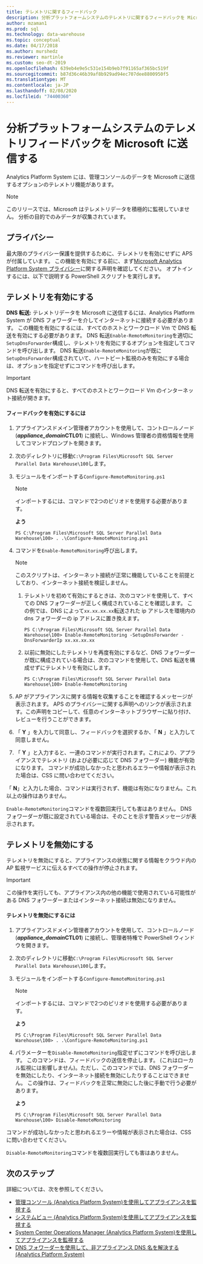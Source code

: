 ```yaml
---
title: テレメトリに関するフィードバック
description: 分析プラットフォームシステムのテレメトリに関するフィードバックを Microsoft に送信します。
author: mzaman1
ms.prod: sql
ms.technology: data-warehouse
ms.topic: conceptual
ms.date: 04/17/2018
ms.author: murshedz
ms.reviewer: martinle
ms.custom: seo-dt-2019
ms.openlocfilehash: 639eb4e9e5c531e154b9eb7f91165af365bc519f
ms.sourcegitcommit: b87d36c46b39af8b929ad94ec707dee8800950f5
ms.translationtype: MT
ms.contentlocale: ja-JP
ms.lasthandoff: 02/08/2020
ms.locfileid: "74400360"
---
```

# <a name="send-telemetry-feedback-to-microsoft-for-analytics-platform-system"></a>分析プラットフォームシステムのテレメトリフィードバックを Microsoft に送信する
Analytics Platform System には、管理コンソールのデータを Microsoft に送信するオプションのテレメトリ機能があります。 
  
> [!NOTE]  
> このリリースでは、Microsoft はテレメトリデータを積極的に監視していません。 分析の目的でのみデータが収集されています。  
  
## <a name="privacy"></a>プライバシー  
最大限のプライバシー保護を提供するために、テレメトリを有効にせずに APS が付属しています。 この機能を有効にする前に、まず[Microsoft Analytics Platform System プライバシー](https://go.microsoft.com/fwlink/?LinkId=400902)に関する声明を確認してください。 オプトインするには、以下で説明する PowerShell スクリプトを実行します。  
  
## <a name="enable"></a>テレメトリを有効にする  
**DNS 転送:** テレメトリデータを Microsoft に送信するには、Analytics Platform System が DNS フォワーダーを介してインターネットに接続する必要があります。 この機能を有効にするには、すべてのホストとワークロード Vm で DNS 転送を有効にする必要があります。 DNS 転送`Enable-RemoteMonitoring`を適切に`SetupDnsForwarder`構成し、テレメトリを有効にするオプションを指定してコマンドを呼び出します。 DNS 転送`Enable-RemoteMonitoring`が既に`SetupDnsForwarder`構成されていて、ハートビート監視のみを有効にする場合は、オプションを指定せずにコマンドを呼び出します。  
  
> [!IMPORTANT]  
> DNS 転送を有効にすると、すべてのホストとワークロード Vm のインターネット接続が開きます。  
  
#### <a name="to-enable-feedback"></a>フィードバックを有効にするには  
  
1.  アプライアンスドメイン管理者アカウントを使用して、コントロールノード (<strong>*appliance_domain*CTL01</strong>) に接続し、Windows 管理者の資格情報を使用してコマンドプロンプトを開きます。  
  
2.  次のディレクトリに移動`C:\Program Files\Microsoft SQL Server Parallel Data Warehouse\100`します。  
  
3.  モジュールをインポートする`Configure-RemoteMonitoring.ps1`  
  
    > [!NOTE]  
    > インポートするには、コマンドで2つのピリオドを使用する必要があります。  
  
    **よう**  
  
    ```  
    PS C:\Program Files\Microsoft SQL Server Parallel Data Warehouse\100> . .\Configure-RemoteMonitoring.ps1  
    ```  
  
4.  コマンドを`Enable-RemoteMonitoring`呼び出します。  
  
    > [!NOTE]  
    > このスクリプトは、インターネット接続が正常に機能していることを前提としており、インターネット接続を検証しません。  
  
    1.  テレメトリを初めて有効にするときは、次のコマンドを使用して、すべての DNS フォワーダーが正しく構成されていることを確認します。 この例では、DNS によって`xx.xx.xx.xx`転送された ip アドレスを環境内の dns フォワーダーの ip アドレスに置き換えます。  
  
        ```  
        PS C:\Program Files\Microsoft SQL Server Parallel Data Warehouse\100> Enable-RemoteMonitoring -SetupDnsForwarder -DnsForwarderIp xx.xx.xx.xx  
        ```  
  
    2.  以前に無効にしたテレメトリを再度有効にするなど、DNS フォワーダーが既に構成されている場合は、次のコマンドを使用して、DNS 転送を構成せずにテレメトリを有効にします。  
  
        ```  
        PS C:\Program Files\Microsoft SQL Server Parallel Data Warehouse\100> Enable-RemoteMonitoring  
        ```  
  
5.  AP がアプライアンスに関する情報を収集することを確認するメッセージが表示されます。 APS のプライバシーに関する声明へのリンクが表示されます。この声明をコピーして、任意のインターネットブラウザーに貼り付け、レビューを行うことができます。  
  
6.  「 **Y** 」を入力して同意し、フィードバックを選択するか、「 **N** 」と入力して同意しません。  
  
7.  「 **Y** 」と入力すると、一連のコマンドが実行されます。これにより、アプライアンスでテレメトリ (および必要に応じて DNS フォワーダー) 機能が有効になります。 コマンドが成功しなかったと思われるエラーや情報が表示された場合は、CSS に問い合わせてください。  
  
「 **N**」と入力した場合、コマンドは実行されず、機能は有効になりません。これ以上の操作はありません。  
  
`Enable-RemoteMonitoring`コマンドを複数回実行しても害はありません。 DNS フォワーダーが既に設定されている場合は、そのことを示す警告メッセージが表示されます。  
  
## <a name="disable"></a>テレメトリを無効にする  
テレメトリを無効にすると、アプライアンスの状態に関する情報をクラウド内の AP 監視サービスに伝えるすべての操作が停止されます。  
  
> [!IMPORTANT]  
> この操作を実行しても、アプライアンス内の他の機能で使用されている可能性がある DNS フォワーダーまたはインターネット接続は無効になりません。  
  
#### <a name="to-disable-telemetry"></a>テレメトリを無効にするには  
  
1.  アプライアンスドメイン管理者アカウントを使用して、コントロールノード (<strong>*appliance_domain*CTL01</strong>) に接続し、管理者特権で PowerShell ウィンドウを開きます。  
  
2.  次のディレクトリに移動`C:\Program Files\Microsoft SQL Server Parallel Data Warehouse\100`します。  
  
3.  モジュールをインポートする`Configure-RemoteMonitoring.ps1`  
  
    > [!NOTE]  
    > インポートするには、コマンドで2つのピリオドを使用する必要があります。  
  
    **よう**  
  
    ```  
    PS C:\Program Files\Microsoft SQL Server Parallel Data Warehouse\100> . .\Configure-RemoteMonitoring.ps1  
    ```  
  
4.  パラメーターを`Disable-RemoteMonitoring`指定せずにコマンドを呼び出します。 このコマンドは、フィードバックの送信を停止します。 (これはローカル監視には影響しません)。ただし、このコマンドでは、DNS フォワーダーを無効にしたり、インターネット接続を無効にしたりすることはできません。 この操作は、フィードバックを正常に無効にした後に手動で行う必要があります。  
  
    **よう**  
  
    ```  
    PS C:\Program Files\Microsoft SQL Server Parallel Data Warehouse\100> Disable-RemoteMonitoring  
    ```  
  
コマンドが成功しなかったと思われるエラーや情報が表示された場合は、CSS に問い合わせてください。  
  
`Disable-RemoteMonitoring`コマンドを複数回実行しても害はありません。  
  
## <a name="next-steps"></a>次のステップ
詳細については、次を参照してください。
- [管理コンソール &#40;Analytics Platform System&#41;を使用してアプライアンスを監視する](monitor-the-appliance-by-using-the-admin-console.md)  
- [システムビュー &#40;Analytics Platform System&#41;を使用してアプライアンスを監視する](monitor-the-appliance-by-using-system-views.md)  
- [System Center Operations Manager &#40;Analytics Platform System&#41;を使用してアプライアンスを監視する](monitor-the-appliance-by-using-system-center-operations-manager.md)  
- [DNS フォワーダーを使用して、非アプライアンス DNS 名を解決する &#40;Analytics Platform System&#41;](use-a-dns-forwarder-to-resolve-non-appliance-dns-names.md)  
  
